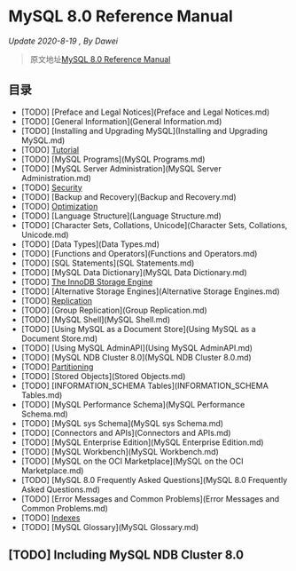 # MySQL 8.0 Reference Manual

*Update 2020-8-19 , By Dawei*

> 原文地址[MySQL 8.0 Reference Manual](https://dev.mysql.com/doc/refman/8.0/en/)

## 目录

- [TODO] [Preface and Legal Notices](Preface and Legal Notices.md)
- [TODO] [General Information](General Information.md)
- [TODO] [Installing and Upgrading MySQL](Installing and Upgrading MySQL.md)
- [TODO] [Tutorial](Tutorial.md)
- [TODO] [MySQL Programs](MySQL Programs.md)
- [TODO] [MySQL Server Administration](MySQL Server Administration.md)
- [TODO] [Security](Security.md)
- [TODO] [Backup and Recovery](Backup and Recovery.md)
- [TODO] [Optimization](Optimization.md)
- [TODO] [Language Structure](Language Structure.md)
- [TODO] [Character Sets, Collations, Unicode](Character Sets\, Collations\, Unicode.md)
- [TODO] [Data Types](Data Types.md)
- [TODO] [Functions and Operators](Functions and Operators.md)
- [TODO] [SQL Statements](SQL Statements.md)
- [TODO] [MySQL Data Dictionary](MySQL Data Dictionary.md)
- [TODO] [The InnoDB Storage Engine](./The_InnoDB_Storage_Engine/README.md)
- [TODO] [Alternative Storage Engines](Alternative Storage Engines.md)
- [TODO] [Replication](Replication.md)
- [TODO] [Group Replication](Group Replication.md)
- [TODO] [MySQL Shell](MySQL Shell.md)
- [TODO] [Using MySQL as a Document Store](Using MySQL as a Document Store.md)
- [TODO] [Using MySQL AdminAPI](Using MySQL AdminAPI.md)
- [TODO] [MySQL NDB Cluster 8.0](MySQL NDB Cluster 8.0.md)
- [TODO] [Partitioning](Partitioning.md)
- [TODO] [Stored Objects](Stored Objects.md)
- [TODO] [INFORMATION_SCHEMA Tables](INFORMATION_SCHEMA Tables.md)
- [TODO] [MySQL Performance Schema](MySQL Performance Schema.md)
- [TODO] [MySQL sys Schema](MySQL sys Schema.md)
- [TODO] [Connectors and APIs](Connectors and APIs.md)
- [TODO] [MySQL Enterprise Edition](MySQL Enterprise Edition.md)
- [TODO] [MySQL Workbench](MySQL Workbench.md)
- [TODO] [MySQL on the OCI Marketplace](MySQL on the OCI Marketplace.md)
- [TODO] [MySQL 8.0 Frequently Asked Questions](MySQL 8.0 Frequently Asked Questions.md)
- [TODO] [Error Messages and Common Problems](Error Messages and Common Problems.md)
- [TODO] [Indexes](Indexes.md)
- [TODO] [MySQL Glossary](MySQL Glossary.md)

## [TODO] Including MySQL NDB Cluster 8.0

